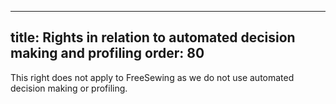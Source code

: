 ***

title: Rights in relation to automated decision making and profiling
order: 80
---------

This right does not apply to FreeSewing as we do not use automated decision making or profiling.
